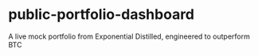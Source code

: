 # public-portfolio-dashboard
A live mock portfolio from Exponential Distilled, engineered to outperform BTC
